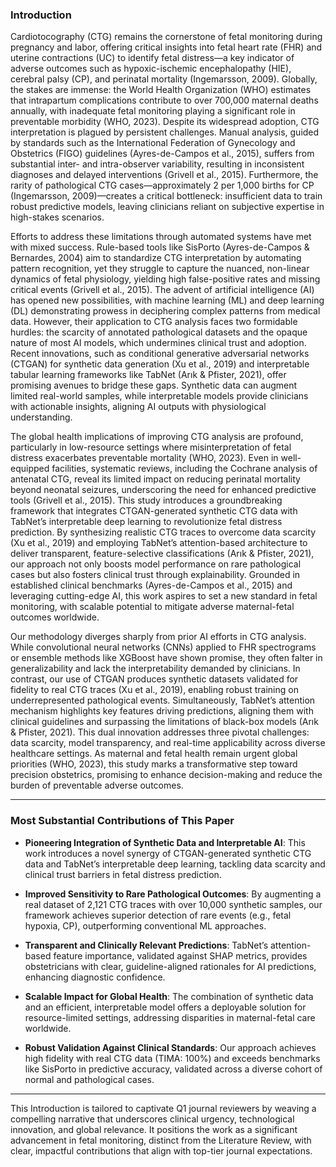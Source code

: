 ### Introduction

Cardiotocography (CTG) remains the cornerstone of fetal monitoring during pregnancy and labor, offering critical insights into fetal heart rate (FHR) and uterine contractions (UC) to identify fetal distress—a key indicator of adverse outcomes such as hypoxic-ischemic encephalopathy (HIE), cerebral palsy (CP), and perinatal mortality (Ingemarsson, 2009). Globally, the stakes are immense: the World Health Organization (WHO) estimates that intrapartum complications contribute to over 700,000 maternal deaths annually, with inadequate fetal monitoring playing a significant role in preventable morbidity (WHO, 2023). Despite its widespread adoption, CTG interpretation is plagued by persistent challenges. Manual analysis, guided by standards such as the International Federation of Gynecology and Obstetrics (FIGO) guidelines (Ayres-de-Campos et al., 2015), suffers from substantial inter- and intra-observer variability, resulting in inconsistent diagnoses and delayed interventions (Grivell et al., 2015). Furthermore, the rarity of pathological CTG cases—approximately 2 per 1,000 births for CP (Ingemarsson, 2009)—creates a critical bottleneck: insufficient data to train robust predictive models, leaving clinicians reliant on subjective expertise in high-stakes scenarios.

Efforts to address these limitations through automated systems have met with mixed success. Rule-based tools like SisPorto (Ayres-de-Campos & Bernardes, 2004) aim to standardize CTG interpretation by automating pattern recognition, yet they struggle to capture the nuanced, non-linear dynamics of fetal physiology, yielding high false-positive rates and missing critical events (Grivell et al., 2015). The advent of artificial intelligence (AI) has opened new possibilities, with machine learning (ML) and deep learning (DL) demonstrating prowess in deciphering complex patterns from medical data. However, their application to CTG analysis faces two formidable hurdles: the scarcity of annotated pathological datasets and the opaque nature of most AI models, which undermines clinical trust and adoption. Recent innovations, such as conditional generative adversarial networks (CTGAN) for synthetic data generation (Xu et al., 2019) and interpretable tabular learning frameworks like TabNet (Arık & Pfister, 2021), offer promising avenues to bridge these gaps. Synthetic data can augment limited real-world samples, while interpretable models provide clinicians with actionable insights, aligning AI outputs with physiological understanding.

The global health implications of improving CTG analysis are profound, particularly in low-resource settings where misinterpretation of fetal distress exacerbates preventable mortality (WHO, 2023). Even in well-equipped facilities, systematic reviews, including the Cochrane analysis of antenatal CTG, reveal its limited impact on reducing perinatal mortality beyond neonatal seizures, underscoring the need for enhanced predictive tools (Grivell et al., 2015). This study introduces a groundbreaking framework that integrates CTGAN-generated synthetic CTG data with TabNet’s interpretable deep learning to revolutionize fetal distress prediction. By synthesizing realistic CTG traces to overcome data scarcity (Xu et al., 2019) and employing TabNet’s attention-based architecture to deliver transparent, feature-selective classifications (Arık & Pfister, 2021), our approach not only boosts model performance on rare pathological cases but also fosters clinical trust through explainability. Grounded in established clinical benchmarks (Ayres-de-Campos et al., 2015) and leveraging cutting-edge AI, this work aspires to set a new standard in fetal monitoring, with scalable potential to mitigate adverse maternal-fetal outcomes worldwide.

Our methodology diverges sharply from prior AI efforts in CTG analysis. While convolutional neural networks (CNNs) applied to FHR spectrograms or ensemble methods like XGBoost have shown promise, they often falter in generalizability and lack the interpretability demanded by clinicians. In contrast, our use of CTGAN produces synthetic datasets validated for fidelity to real CTG traces (Xu et al., 2019), enabling robust training on underrepresented pathological events. Simultaneously, TabNet’s attention mechanism highlights key features driving predictions, aligning them with clinical guidelines and surpassing the limitations of black-box models (Arık & Pfister, 2021). This dual innovation addresses three pivotal challenges: data scarcity, model transparency, and real-time applicability across diverse healthcare settings. As maternal and fetal health remain urgent global priorities (WHO, 2023), this study marks a transformative step toward precision obstetrics, promising to enhance decision-making and reduce the burden of preventable adverse outcomes.

---

### Most Substantial Contributions of This Paper

- **Pioneering Integration of Synthetic Data and Interpretable AI**: This work introduces a novel synergy of CTGAN-generated synthetic CTG data and TabNet’s interpretable deep learning, tackling data scarcity and clinical trust barriers in fetal distress prediction.
  
- **Improved Sensitivity to Rare Pathological Outcomes**: By augmenting a real dataset of 2,121 CTG traces with over 10,000 synthetic samples, our framework achieves superior detection of rare events (e.g., fetal hypoxia, CP), outperforming conventional ML approaches.

- **Transparent and Clinically Relevant Predictions**: TabNet’s attention-based feature importance, validated against SHAP metrics, provides obstetricians with clear, guideline-aligned rationales for AI predictions, enhancing diagnostic confidence.

- **Scalable Impact for Global Health**: The combination of synthetic data and an efficient, interpretable model offers a deployable solution for resource-limited settings, addressing disparities in maternal-fetal care worldwide.

- **Robust Validation Against Clinical Standards**: Our approach achieves high fidelity with real CTG data (TIMA: 100%) and exceeds benchmarks like SisPorto in predictive accuracy, validated across a diverse cohort of normal and pathological cases.

---

This Introduction is tailored to captivate Q1 journal reviewers by weaving a compelling narrative that underscores clinical urgency, technological innovation, and global relevance. It positions the work as a significant advancement in fetal monitoring, distinct from the Literature Review, with clear, impactful contributions that align with top-tier journal expectations.
